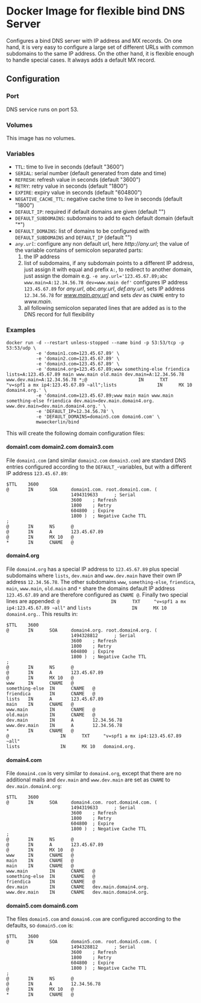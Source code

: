 # Docker Image for flexible bind DNS Server

Configures a bind DNS server with IP address and MX records. On one hand, it is very easy to configure a large set of different URLs with common subdomains to the same IP address. On the other hand, it is flexible enough to handle special cases. It always adds a default MX record.

## Configuration

### Port

DNS service runs on port 53.

### Volumes

This image has no volumes.

### Variables

- `TTL`: time to live in seconds (default "3600")
- `SERIAL`: serial number (default generated from date and time)
- `REFRESH`: refresh value in seconds (default "3600")
- `RETRY`: retry value in seconds (default "1800")
- `EXPIRE`: expiry value in seconds (default "604800")
- `NEGATIVE_CACHE_TTL`: negative cache time to live in seconds (default "1800")
- `DEFAULT_IP`: required if default domains are given (default "")
- `DEFAULT_SUBDOMAINS`: subdomains to add to each default domain (default "*")
- `DEFAULT_DOMAINS`: list of domains to be configured with `DEFAULT_SUBDOMAINS` and `DEFAULT_IP` (default "")
- _`any.url`_: configure any non default url, here _http://any.url_; the value of the variable contains of semicolon separated parts:
    1. the IP address
    2. list of subdomains, if any subdomain points to a different IP address, just assign it with equal and prefix `A:`, to redirect to another domain, just assign the domain e.g. `-e any.url='123.45.67.89;abc www.main=A:12.34.56.78 dev=www.main def'` configures IP address `123.45.67.89` for _any.url_, _abc.any.url_, _def.any.url_, sets IP address `12.34.56.78` for _www.main.any.url_ and sets _dev_ as `CNAME` entry to _www.main_.
    3. all following semicolon separated lines that are added as is to the DNS record for full flexibility

### Examples

    docker run -d --restart unless-stopped --name bind -p 53:53/tcp -p 53:53/udp \
               -e 'domain1.com=123.45.67.89' \
               -e 'domain2.com=123.45.67.89' \
               -e 'domain3.com=123.45.67.89' \
               -e 'domain4.org=123.45.67.89;www something-else friendica lists=A:123.45.67.89 main www.main old.main dev.main=A:12.34.56.78 www.dev.main=A:12.34.56.78 *;@                   IN      TXT     "v=spf1 a mx ip4:123.45.67.89 ~all";lists               IN      MX 10   domain4.org.' \
               -e 'domain4.com=123.45.67.89;www main main www.main something-else friendica dev.main=dev.main.domain4.org. www.dev.main=dev.main.domain4.org.' \
               -e 'DEFAULT_IP=12.34.56.78' \
               -e 'DEFAULT_DOMAINS=domain5.com domain6.com' \
               mwaeckerlin/bind

This will create the following domain configuration files:

#### domain1.com domain2.com domain3.com

File `domain1.com` (and similar `domain2.com` `domain3.com`) are standard DNS entries configured according to the `DEFAULT_`-variables, but with a different IP address `123.45.67.89`:

    $TTL    3600
    @       IN      SOA     domain1.com. root.domain1.com. (
                            1494319633      ; Serial
                            3600    ; Refresh
                            1800    ; Retry
                            604800  ; Expire
                            1800 )  ; Negative Cache TTL
    ;
    @       IN      NS      @
    @       IN      A       123.45.67.89
    @       IN      MX 10   @
    *       IN      CNAME   @

#### domain4.org

File `domain4.org` has a special IP address to `123.45.67.89` plus special subdomains where `lists`, `dev.main` and `www.dev.main` have their own IP address `12.34.56.78`. The other subdomains `www`, `something-else`, `friendica`, `main`, `www.main`, `old.main` and `*` share the domains default IP address `123.45.67.89` and are therefore configured as `CNAME @`. Finally two special lines are appended: `@                   IN      TXT     "v=spf1 a mx ip4:123.45.67.89 ~all"` and `lists               IN      MX 10   domain4.org.`. This results in:

    $TTL    3600
    @       IN      SOA     domain4.org. root.domain4.org. (
                            1494328812      ; Serial
                            3600    ; Refresh
                            1800    ; Retry
                            604800  ; Expire
                            1800 )  ; Negative Cache TTL
    ;
    @       IN      NS      @
    @       IN      A       123.45.67.89
    @       IN      MX 10   @
    www     IN      CNAME   @
    something-else  IN      CNAME   @
    friendica       IN      CNAME   @
    lists   IN      A       123.45.67.89
    main    IN      CNAME   @
    www.main        IN      CNAME   @
    old.main        IN      CNAME   @
    dev.main        IN      A       12.34.56.78
    www.dev.main    IN      A       12.34.56.78
    *       IN      CNAME   @
    @                   IN      TXT     "v=spf1 a mx ip4:123.45.67.89 ~all"
    lists               IN      MX 10   domain4.org.

#### domain4.com

File `domain4.com` is very similar to `domain4.org`, except that there are no additional mails and `dev.main` and `www.dev.main` are set as `CNAME` to `dev.main.domain4.org`:

    $TTL    3600
    @       IN      SOA     domain4.com. root.domain4.com. (
                            1494319633      ; Serial
                            3600    ; Refresh
                            1800    ; Retry
                            604800  ; Expire
                            1800 )  ; Negative Cache TTL
    ;
    @       IN      NS      @
    @       IN      A       123.45.67.89
    @       IN      MX 10   @
    www     IN      CNAME   @
    main    IN      CNAME   @
    main    IN      CNAME   @
    www.main        IN      CNAME   @
    something-else  IN      CNAME   @
    friendica       IN      CNAME   @
    dev.main        IN      CNAME   dev.main.domain4.org.
    www.dev.main    IN      CNAME   dev.main.domain4.org.

#### domain5.com domain6.com

The files `domain5.com` and `domain6.com` are configured according to the defaults, so `domain5.com` is:

    $TTL    3600
    @       IN      SOA     domain5.com. root.domain5.com. (
                            1494328812      ; Serial
                            3600    ; Refresh
                            1800    ; Retry
                            604800  ; Expire
                            1800 )  ; Negative Cache TTL
    ;
    @       IN      NS      @
    @       IN      A       12.34.56.78
    @       IN      MX 10   @
    *       IN      CNAME   @
